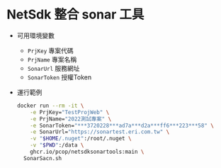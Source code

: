 # NetSdk 整合 sonar 工具

* 可用環境變數
  * `PrjKey` 專案代碼
  * `PrjName` 專案名稱
  * `SonarUrl` 服務網址
  * `SonarToken` 授權Token

* 運行範例
  ```bash
  docker run --rm -it \
      -e PrjKey="TestProjWeb" \
      -e PrjName="2022測試專案" \
      -e SonarToken="***3720228***ad7a***d2a***ff6***223***58" \
      -e SonarUrl="https://sonartest.eri.com.tw" \
      -v "$HOME/.nuget":/root/.nuget \
      -v "$PWD":/data \
      ghcr.io/pcop/netsdksonartools:main \
  	SonarSacn.sh
  ```
